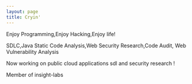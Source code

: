 ```yaml
---
layout: page
title: Cryin'
---
```


<!-- ![The Cryin logo should be here :( ](/pics/logo.png) -->

<!--# [Paper](https://cryin.github.io/) - [About Me](https://cryin.github.io/)-->

Enjoy Programming,Enjoy Hacking,Enjoy life!

SDLC,Java Static Code Analysis,Web Security Research,Code Audit, Web Vulnerability Analysis

Now working on public cloud applications sdl and security research !

Member of insight-labs

<!--<img src="/pics/Logosc_506951519270654.jpg" width="300" />-->

